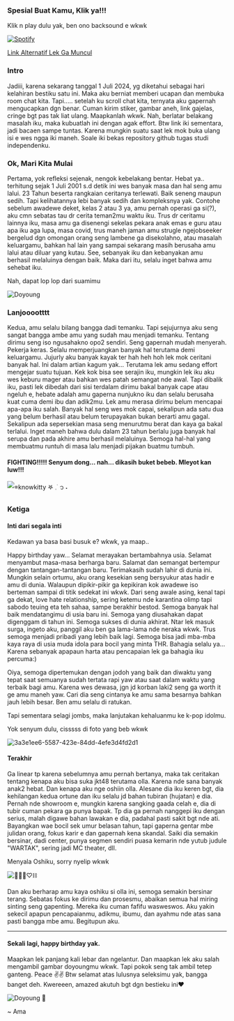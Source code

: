 ### Spesial Buat Kamu, Klik ya!!!

Klik n play dulu yak, ben ono backsound e wkwk

[![Spotify](https://spotify-github-readme.vercel.app/api/spotify)](https://open.spotify.com/track/2sNJy7gkeamXHUt48kXMbJ?si=2d4187943db948df)

[Link Alternatif Lek Ga Muncul](https://open.spotify.com/track/2sNJy7gkeamXHUt48kXMbJ?si=2d4187943db948df)


### Intro
Jadiii, karena sekarang tanggal 1 Juli 2024, yg diketahui sebagai hari kelahiran bestiku satu ini. Maka aku berniat memberi ucapan dan membuka room chat kita. Tapi..... setelah ku scroll chat kita, ternyata aku gapernah mengucapkan dgn benar. Cuman kirim stiker, gambar aneh, link gajelas, cringe bgt pas tak liat ulang. Maapkanlah wkwk. Nah, berlatar belakang masalah iku, maka kubuatlah ini dengan agak effort. Btw link iki sementara, jadi bacaen sampe tuntas. Karena mungkin suatu saat lek mok buka ulang isi e wes ngga iki maneh. Soale iki bekas repository github tugas studi independenku.



### Ok, Mari Kita Mulai

Pertama, yok refleksi sejenak, nengok kebelakang bentar. Hebat ya.. terhitung sejak 1 Juli 2001 s.d detik ini wes banyak masa dan hal seng amu lalui. 23 Tahun beserta rangkaian ceritanya terlewati. Baik seneng maupun sedih. Tapi kelihatannya lebi banyak sedih dan kompleksnya yak. Contohe sebelum awadewe deket, kelas 2 atau 3 ya, amu pernah operasi ga si(?), aku cmn sebatas tau dr cerita teman2mu waktu iku. Trus dr ceritamu lainnya iku, masa amu ga disenengi sekelas pekara anak emas e guru atau apa iku aga lupa, masa covid, trus maneh jaman amu strugle ngejobseeker bergelud dgn omongan orang seng lambene ga disekolahno, atau masalah keluargamu, bahkan hal lain yang sampai sekarang masih berusaha amu lalui atau diluar yang kutau. See, sebanyak iku dan kebanyakan amu berhasil melaluinya dengan baik. Maka dari itu, selalu inget bahwa amu sehebat iku.

Nah, dapat lop lop dari suamimu

![Doyoung](https://github.com/amafeb/amafeb.github.io/assets/100106202/58f618c2-5883-4e00-acab-e05df37f9cfe)


### Lanjooootttt
Kedua, amu selalu bilang bangga dadi temanku. Tapi sejujurnya aku seng sangat bangga ambe amu yang sudah mau menjadi temanku. Tentang dirimu seng iso ngusahakno opo2 sendiri. Seng gapernah mudah menyerah. Pekerja keras. Selalu memperjuangkan banyak hal terutama demi keluargamu. Jujurly aku banyak kayak ter hah heh hoh lek mok ceritani banyak hal. Ini dalam artian kagum yak... Terutama lek amu sedang effort mengejar suatu tujuan. Kek kok bisa see serajin iku, mungkin lek iku aku wes keburu mager atau bahkan wes patah semangat nde awal. Tapi dibalik iku, pasti lek dibedah dari sisi terdalam dirimu bakal banyak cape atau ngeluh e, hebate adalah amu gaperna nunjukno iku dan selalu berusaha kuat cuma demi ibu dan adik2mu. Lek amu merasa dirimu belum mencapai apa-apa iku salah. Banyak hal seng wes mok capai, sekalipun ada satu dua yang belum berhasil atau belum terupayakan bukan berarti amu gagal. Sekalipun ada sepersekian masa seng menurutmu berat dan kaya ga bakal terlalui. Inget maneh bahwa dulu dalam 23 tahun berlalu juga banyak hal serupa dan pada akhire amu berhasil melaluinya. Semoga hal-hal yang membuatmu runtuh di masa lalu menjadi pijakan buatmu tumbuh. 

#### FIGHTING!!!!! Senyum dong... nah... dikasih buket bebeb. Mleyot kan luw!!!

![𖥻knowkitty 𖤐 𓈒࣪  ᭡ ˖](https://github.com/amafeb/amafeb.github.io/assets/100106202/053c01f9-06b5-4294-9fec-114094a98b2a)


### Ketiga
#### Inti dari segala inti
Kedawan ya basa basi busuk e? wkwk, ya maap.. 

Happy birthday yaw... Selamat merayakan bertambahnya usia. Selamat menyambut masa-masa berharga baru. Salamat dan semangat bertempur dengan tantangan-tantangan baru. Terimakasih sudah lahir di dunia ini. Mungkin selain ortumu, aku orang kesekian seng bersyukur atas hadir e amu di dunia. Walaupun dipikir-pikir ga kepikiran kok awadewe iso berteman sampai di titik sedekat ini wkwk. Dari seng awale asing, kenal tapi ga dekat, love hate relationship, sering ketemu nde karantina olimp tapi sabodo teuing eta teh sahaa, sampe berakhir bestod.  Semoga banyak hal baik mendatangimu di usia baru ini. Semoga yang diusahakan dapat digenggam di tahun ini. Semoga sukses di dunia akhirat. Ntar lek masuk surga, ingeto aku, panggil aku ben ga lama-lama nde neraka wkwk. Trus semoga menjadi pribadi yang lebih baik lagi. Semoga bisa jadi mba-mba kaya raya di usia muda idola para bocil yang minta THR. Bahagia selalu ya... Karena sebanyak apapaun harta atau pencapaian lek ga bahagia iku percuma:) 

Oiya, semoga dipertemukan dengan jodoh yang baik dan diwaktu yang tepat saat semuanya sudah tertata rapi yaw atau saat dalam waktu yang terbaik bagi amu. Karena wes dewasa, jgn jd korban laki2 seng ga worth it ge amu maneh yaw. Cari dia seng cintanya ke amu sama besarnya bahkan jauh lebih besar. Ben amu selalu di ratukan.

Tapi sementara selagi jombs, maka lanjutakan kehaluanmu ke k-pop idolmu.

Yok senyum dulu, cisssss di foto yang beb wkwk

![3a3e1ee6-5587-423e-84dd-4efe3d4fd2d1](https://github.com/amafeb/amafeb.github.io/assets/100106202/5065084e-da50-4c62-812d-b22e2cf59085)

#### Terakhir
Ga linear tp karena sebelumnya amu pernah bertanya, maka tak ceritakan tentang kenapa aku bisa suka jkt48 terutama olla. Karena nde sana banyak anak2 hebat. Dan kenapa aku nge oshiin olla. Alesane dia iku keren bgt, dia kehilangan kedua ortune dan iku selalu jd bahan tubiran (hujatan) e dia. Pernah nde showroom e, mungkin karena sangking gaada celah e, dia di tubir cuman pekara ga punya bapak. Tp dia ga pernah nanggepi iku dengan serius, malah digawe bahan lawakan e dia, padahal pasti sakit bgt nde ati. Bayangkan wae bocil sek umur belasan tahun, tapi gaperna gentar mbe julidan orang, fokus karir e dan gapernah kena skandal. Saiki dia semakin bersinar, dadi center, punya segmen sendiri puasa kemarin nde yutub judule "WARTAK", sering jadi MC theater, dll.

Menyala Oshiku, sorry nyelip wkwk

![🐻✨🌻♡⛓](https://github.com/amafeb/amafeb.github.io/assets/100106202/b0210271-7349-491b-b094-e73868b9f2cc)

Dan aku berharap amu kaya oshiku si olla ini, semoga semakin bersinar terang. Sebatas fokus ke dirimu dan prosesmu, abaikan semua hal miring sinting seng gapenting. Mereka iku cuman fafifu wasweswos. Aku yakin sekecil apapun pencapaianmu, adikmu, ibumu, dan ayahmu nde atas sana pasti bangga mbe amu. Begitupun aku. 


---
#### Sekali lagi, happy birthday yak.
Maapkan lek panjang kali lebar dan ngelantur. Dan maapkan lek aku salah mengambil gambar doyoungmu wkwk. Tapi pokok seng tak ambil tetep ganteng. Peace ✌✌
Btw selamat atas lulusnya seleksimu yak, bangga banget deh. Kwereeen, amazed akutuh bgt dgn bestieku ini❤️

![Doyoung 🐰](https://github.com/amafeb/amafeb.github.io/assets/100106202/76bd66b5-4c39-4371-91d9-0b85798e7bdd)

~ Ama

